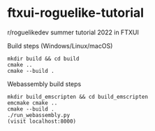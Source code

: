 # ftxui-roguelike-tutorial
r/roguelikedev summer tutorial 2022 in FTXUI

Build steps (Windows/Linux/macOS)
```
mkdir build && cd build
cmake ..
cmake --build .
```

Webassembly build steps
```
mkdir build_emscripten && cd build_emscripten
emcmake cmake ..
cmake --build .
./run_webassembly.py
(visit localhost:8000)
```
